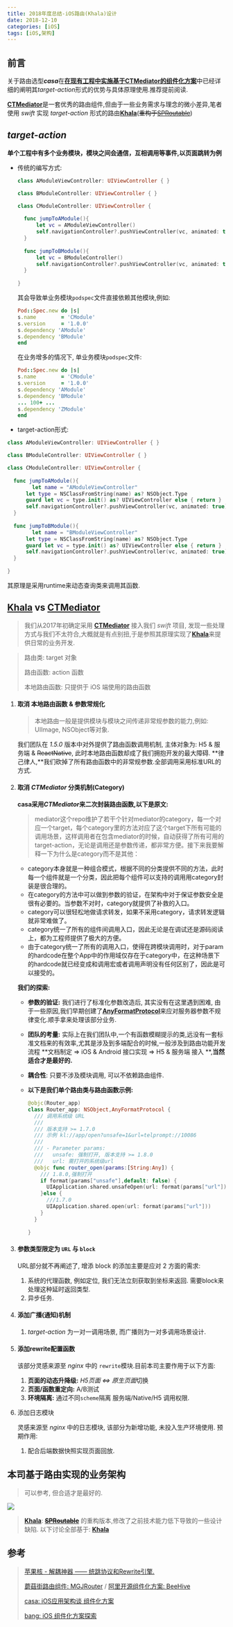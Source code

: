 ```yaml
---
title: 2018年度总结-iOS路由(Khala)设计
date: 2018-12-10
categories: [iOS]
tags: [iOS,架构]
---
```




## 前言

关于路由选型***casa***在[**在现有工程中实施基于CTMediator的组件化方案**](https://casatwy.com/modulization_in_action.html)中已经详细的阐明其*target-action*形式的优势与具体原理使用.推荐提前阅读.

[**CTMediator**](https://github.com/casatwy/CTMediator)是一套优秀的路由组件,但由于一些业务需求与理念的微小差异,笔者使用 *swift* 实现 *target-action* 形式的路由[**Khala**](https://github.com/linhay/Khala)(~~重构于[SPRoutable](https://github.com/linhay/Routable)~~)

<!-- more -->

##  *target-action*

**单个工程中有多个业务模块，模块之间会通信，互相调用等事件,以页面跳转为例**

- 传统的编写方式:

  ```swift
  class AModuleViewController: UIViewController { }
  
  class BModuleController: UIViewController { }
  
  class CModuleController: UIViewController {
      
  	func jumpToAModule(){
  		let vc = AModuleViewController()
  		self.navigationController?.pushViewController(vc, animated: true)
  	}
      
  	func jumpToBModule(){
  		let vc = BModuleController()
  		self.navigationController?.pushViewController(vc, animated: true)
  	}
      
  }
  ```

  其会导致单业务模块`podspec`文件直接依赖其他模块,例如:

  ```ruby
  Pod::Spec.new do |s|
  s.name		= 'CModule'
  s.version 	= '1.0.0'
  s.dependency 'AModule'
  s.dependency 'BModule'  
  end
  ```

  在业务增多的情况下, 单业务模块`podspec`文件:

  ```ruby
  Pod::Spec.new do |s|
  s.name		= 'CModule'
  s.version 	= '1.0.0'
  s.dependency 'AModule'
  s.dependency 'BModule'  
  ... 100+ ...
  s.dependency 'ZModule'  
  end
  ```

-  target-action形式:

  ```swift
  class AModuleViewController: UIViewController { }
  
  class BModuleController: UIViewController { }
  
  class CModuleController: UIViewController {
      
  	func jumpToAModule(){
          let name = "AModuleViewController"
  		let type = NSClassFromString(name) as? NSObject.Type        
  		guard let vc = type.init() as? UIViewController else { return }
  		self.navigationController?.pushViewController(vc, animated: true)
  	}
      
  	func jumpToBModule(){
          let name = "BModuleViewController"
  		let type = NSClassFromString(name) as? NSObject.Type        
  		guard let vc = type.init() as? UIViewController else { return }
  		self.navigationController?.pushViewController(vc, animated: true)
  	}
      
  }
  ```

  其原理是采用runtime来动态查询类来调用其函数.

## [**Khala**]( https://github.com/linhay/Khala) vs [**CTMediator**](https://github.com/casatwy/CTMediator)

> 我们从2017年初确定采用 [**CTMediator**](https://github.com/casatwy/CTMediator) 接入我们 *swift* 项目, 发现一些处理方式与我们不太符合,大概就是有点别扭,于是参照其原理实现了[**Khala**]( https://github.com/linhay/Khala)来提供日常的业务开发.

> 路由类: target 对象
>
> 路由函数: action 函数
>
> 本地路由函数: 只提供于 iOS 端使用的路由函数

1. #### 取消 本地路由函数 & 参数常规化

   > 本地路由一般是提供模块与模块之间传递非常规参数的能力,例如: UIImage, NSObject等对象.

   我们团队在 *1.5.0* 版本中对外提供了路由函数调用机制, 主体对象为: H5 & 服务端 & ~~ReactNative~~, 此时本地路由函数却成了我们拥抱开发的最大障碍. **律己律人,**我们砍掉了所有路由函数中的非常规参数.全部调用采用标准URL的方式. 

2. #### 取消 *CTMediator* 分类机制(Category)

   **casa采用*CTMediator*来二次封装路由函数,以下是原文:**

   > mediator这个repo维护了若干个针对mediator的category，每一个对应一个target，每个category里的方法对应了这个target下所有可能的调用场景，这样调用者在包含mediator的时候，自动获得了所有可用的target-action，无论是调用还是参数传递，都非常方便。接下来我要解释一下为什么是category而不是其他：

   - category本身就是一种组合模式，根据不同的分类提供不同的方法，此时每一个组件就是一个分类，因此把每个组件可以支持的调用用category封装是很合理的。
   - 在category的方法中可以做到参数的验证，在架构中对于保证参数安全是很有必要的。当参数不对时，category就提供了补救的入口。
   - category可以很轻松地做请求转发，如果不采用category，请求转发逻辑就非常难做了。
   - category统一了所有的组件间调用入口，因此无论是在调试还是源码阅读上，都为工程师提供了极大的方便。
   - 由于category统一了所有的调用入口，使得在跨模块调用时，对于param的hardcode在整个App中的作用域仅存在于category中，在这种场景下的hardcode就已经变成和调用宏或者调用声明没有任何区别了，因此是可以接受的。

   **我们的探索:**

   - **参数的验证:** 我们进行了标准化参数改造后, 其实没有在这里遇到困难, 由于一些原因,我们早期创建了[**AnyFormatProtocol**](https://github.com/linhay/AnyFormatProtocol)来应对服务器参数不规律变化.顺手拿来处理该部分业务.

   - **团队的考量:** 实际上在我们团队中,一个有函数模糊提示的类,远没有一套标准文档来的有效率,尤其是涉及到多端配合的时候,一般涉及到路由功能开发流程 **文档制定 => iOS & Android 接口实现 => H5 & 服务端 接入 **,**当然适合才是最好的.**

   - **耦合性**: 只要不涉及模块调用, 可以不依赖路由组件.

   - **以下是我们单个路由类与路由函数示例:**

     ```swift
     @objc(Router_app)
     class Router_app: NSObject,AnyFormatProtocol {
       /// 调用系统级 URL
       ///
       /// 版本支持 >= 1.7.0
       /// 示例 kl://app/open?unsafe=1&url=telprompt://10086
       ///
       /// - Parameter params:
       ///   unsafe: 强制打开, 版本支持 >= 1.8.0
       ///   url: 需打开的系统级url
       @objc func router_open(params:[String:Any]) {
         /// 1.8.0,强制打开
         if format(params["unsafe"],default: false) {
           UIApplication.shared.unsafeOpen(url: format(params["url"]))
         }else {
           ///1.7.0
           UIApplication.shared.open(url: format(params["url"]))
         }
       }
       
     }
     ```

3. #### 参数类型限定为 `URL` 与 `block`

   URL部分就不再阐述了, 增添 block 的添加主要是应对 2 方面的需求:

   1. 系统的代理函数, 例如定位, 我们无法立刻获取到坐标来返回. 需要block来处理这种延时返回类型.
   2. 异步任务.

4. #### 添加广播(通知)机制

   1. *target-action* 为一对一调用场景, 而广播则为一对多调用场景设计.

5. #### 添加rewrite配置函数

   该部分灵感来源至 *nginx* 中的 `rewrite`模块.目前本司主要作用于以下方面:

   1. **页面的动态升降级:**  *H5页面 <=> 原生页面*切换
   2. **页面/函数重定向:**  A/B测试
   3. **环境隔离:** 通过不同`scheme`隔离 服务端/Native/H5 调用权限.

6. 添加日志模块

   灵感来源至 *nginx* 中的日志模块, 该部分为新增功能, 未投入生产环境使用. 预期作用:

   1. 配合后端数据快照实现页面回放.

## 本司基于路由实现的业务架构

> 可以参考, 但合适才是最好的.

![](https://s.linhey.com/iOS-%E6%9E%B6%E6%9E%84%E8%AE%BE%E8%AE%A1-02.png!m1)

>  [**Khala**]( https://github.com/linhay/Khala): [~~**SPRoutable**~~](https://github.com/linhay/Routable) 的重构版本,修改了之前技术能力低下导致的一些设计缺陷.
>  以下讨论全部基于: [**Khala**]( https://github.com/linhay/Khala)

## 参考

> [苹果核 - 解耦神器 —— 统跳协议和Rewrite引擎.](http://pingguohe.net/2015/11/24/Navigator-and-Rewrite.html)
>
> [蘑菇街路由组件: MGJRouter](https://github.com/meili/MGJRouter) / [阿里开源组件化方案: BeeHive](https://github.com/alibaba/BeeHive)
>
> [casa: iOS应用架构谈 组件化方案](https://casatwy.com/iOS-Modulization.html) 
>
> [bang: iOS 组件化方案探索](https://blog.cnbang.net/tech/3080/)

